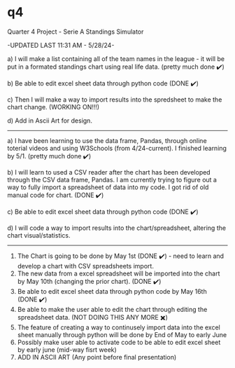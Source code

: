 # q4
Quarter 4 Project - Serie A Standings Simulator

-UPDATED LAST 11:31 AM - 5/28/24-


a) I will make a list containing all of the team names in the league - it will be put in a formated standings chart using real life data. (pretty much done ✔️)

b) Be able to edit excel sheet data through python code (DONE ✔️)

c) Then I will make a way to import results into the spredsheet to make the chart change. (WORKING ON!!!)

d) Add in Ascii Art for design.

---

a) I have been learning to use the data frame, Pandas, through online toterial videos and using W3Schools (from 4/24-current). I finished learning by 5/1. (pretty much done ✔️) 

b) I will learn to used a CSV reader after the chart has been developed through the CSV data frame, Pandas. I am currently trying to figure out a way to fully import a spreadsheet of data into my code. I got rid of old manual code for chart. (DONE ✔️)

c) Be able to edit excel sheet data through python code (DONE ✔️)

d) I will code a way to import results into the chart/spreadsheet, altering the chart visual/statistics.

---

1. The Chart is going to be done by May 1st (DONE ✔️) - need to learn and develop a chart with CSV spreadsheets import. 
2. The new data from a excel spreadsheet will be imported into the chart by May 10th (changing the prior chart). (DONE ✔️)
3. Be able to edit excel sheet data through python code by May 16th (DONE ✔️)
4. Be able to make the user able to edit the chart through editing the spreadsheet data. (NOT DOING THIS ANY MORE ✖️)
5. The feature of creating a way to continusely import data into the excel sheet manually through python will be done by End of May to early June
6. Possibly make user able to activate code to be able to edit excel sheet by early june (mid-way fisrt week)
7. ADD IN ASCII ART (Any point before final presentation)



